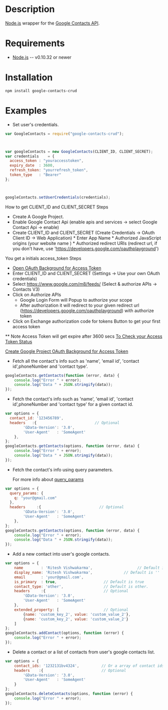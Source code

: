 Description
===========

[Node.js](http://nodejs.org/) wrapper for the [Google Contacts API](https://developers.google.com/google-apps/contacts/v3/).

Requirements
============

* [Node.js](http://nodejs.org/) -- v0.10.32 or newer

Installation
============

    npm install google-contacts-crud

Examples
========

* Set user's credentials.

```javascript
var GoogleContacts = require("google-contacts-crud");



var googleContacts = new GoogleContacts(CLIENT_ID, CLIENT_SECRET);
var credentials    = {
  access_token : "youraccesstoken",
  expiry_date  : 3600,               
  refresh_token: "yourrefresh_token",
  token_type   : "Bearer"
};



googleContacts.setUserCredentials(credentials);
```
How to get CLIENT_ID and CLIENT_SECRET
Steps
* Create A Google Project.
* Enable Google Contact Api  (enable apis and services -> select Google Contact Api -> enable)
* Create CLIENT_ID and CLIENT_SECRET (Create Credentials -> OAuth Client ID -> Web Application)
        * Enter App Name
        * Authorized JavaScript origins (your website name )
        * Authorized redirect URIs (redirect url, if you don't have, use 'https://developers.google.com/oauthplayground')

You get a initials access_token
Steps
* [Open OAuth Background for Access Token](https://developers.google.com/oauthplayground/?code=4)
* Enter CLIENT_ID and CLIENT_SECRET (Settings ->  Use your own OAuth credentials)
* Select https://www.google.com/m8/feeds/ (Select & authorize APIs ->  Contacts V3)
* Click on Authorize APIs   
    * Google Login Form will Popup to authorize your scope
    * After authorization it will redirect to your given redirect url (https://developers.google.com/oauthplayground) with authorize token
* Click on Exchange authorization code for tokens Button to get your first access token

** Note Access Token will get expire after 3600 secs [To Check your Access Token Status](https://www.googleapis.com/oauth2/v1/tokeninfo?access_token=your_access_token)






[Create Google Project ](https://console.developers.google.com/apis)
[OAuth Background for Access Token](https://developers.google.com/oauthplayground/?code=4)





* Fetch all the contact's info such as 'name', 'email id', 'contact id',phoneNumber  and 'contact type'.

```javascript
googleContacts.getContacts(function (error, data) {
    console.log("Error " + error);
    console.log("Data " + JSON.stringify(data));
});
```

* Fetch the contact's info such as 'name', 'email id', 'contact id',phoneNumber and 'contact type' for a given contact id.

```javascript
var options = {
  contact_id: '123456789',
  headers   :{                          // Optional
        'GData-Version': '3.0',
        'User-Agent'   : 'SomeAgent'
    },
};
googleContacts.getContacts(options, function (error, data) {
    console.log("Error " + error);
    console.log("Data " + JSON.stringify(data));
});
```

* Fetch the contact's info using query parameters.

  For more info about [query_params](https://developers.google.com/google-apps/contacts/v3/reference#contacts-query-parameters-reference)

```javascript
var options = {
  query_params: {    
    q: "your@gmail.com"
  },
  headers     :{                          // Optional
        'GData-Version': '3.0',
        'User-Agent'   : 'SomeAgent'
    },
};
googleContacts.getContacts(options, function (error, data) {
    console.log("Error " + error);
    console.log("Data " + JSON.stringify(data));
});
```

* Add a new contact into user's google contacts.

```javascript
var options = {
    name        : 'Ritesh Vishwakarma',                    // Default is ''
    display_name: 'Ritesh Vishwakarma',              // Default is ''
    email       : 'your@gmail.com',          
    is_primary  : true,                     // Default is true
    contact_type: 'other',                  // Default is other.
    headers     :{                          // Optional
        'GData-Version': '3.0',
        'User-Agent'   : 'SomeAgent'
    },
    extended_property: [                    // Optional
        {name: 'custom_key_2', value: 'custom_value_2'},
        {name: 'custom_key_2', value: 'custom_value_2'}
    ]
};
googleContacts.addContact(options, function (error) {
    console.log("Error " + error);
});
```

* Delete a contact or a list of contacts from user's google contacts list.

```javascript
var options = {
    contact_ids: '1232131bv4324',          // Or a array of contact ids e.g. ['1332rweff4', '21312edsadsa',...]
    headers    :{                          // Optional
        'GData-Version': '3.0',
        'User-Agent'   : 'SomeAgent'
    }
};
googleContacts.deleteContacts(options, function (error) {
    console.log("Error " + error);
});
```
